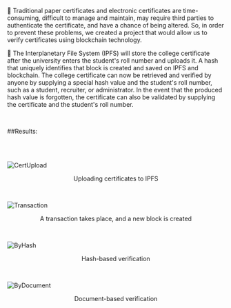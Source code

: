 :large_orange_diamond: Traditional paper certificates and electronic certificates are time-consuming, difficult to manage and maintain, may require third parties to authenticate the certificate, and have a chance of being altered. So, in order to prevent these problems, we created a project that would allow us to verify certificates using blockchain technology.

:large_orange_diamond: The Interplanetary File System (IPFS) will store the college certificate after the university enters the student's roll number and uploads it. A hash that uniquely identifies that block is created and saved on IPFS and blockchain. The college certificate can now be retrieved and verified by anyone by supplying a special hash value and the student's roll number, such as a student, recruiter, or administrator. In the event that the produced hash value is forgotten, the certificate can also be validated by supplying the certificate and the student's roll number.

<br>

##Results:

<br><br>

![CertUpload](https://github.com/Alankruthisaieni/CertificateVerificationUsingBlockchain/assets/67535751/1b6f8305-43bd-483b-9cf8-012234a98bc4)
<p align="center">Uploading certificates to IPFS</p><br>

![Transaction](https://github.com/Alankruthisaieni/CertificateVerificationUsingBlockchain/assets/67535751/e6fd0481-dedf-4d5b-8d53-a9be54157cf5)
<p align="center">A transaction takes place, and a new block is created</p><br>

![ByHash](https://github.com/Alankruthisaieni/CertificateVerificationUsingBlockchain/assets/67535751/56812348-e354-49a0-ae1f-9ced2113b917)
<p align="center">Hash-based verification</p><br>

![ByDocument](https://github.com/Alankruthisaieni/CertificateVerificationUsingBlockchain/assets/67535751/739bd80d-4da1-4ef2-8503-f44d6624abba)
<p align="center">Document-based verification</p><br>


